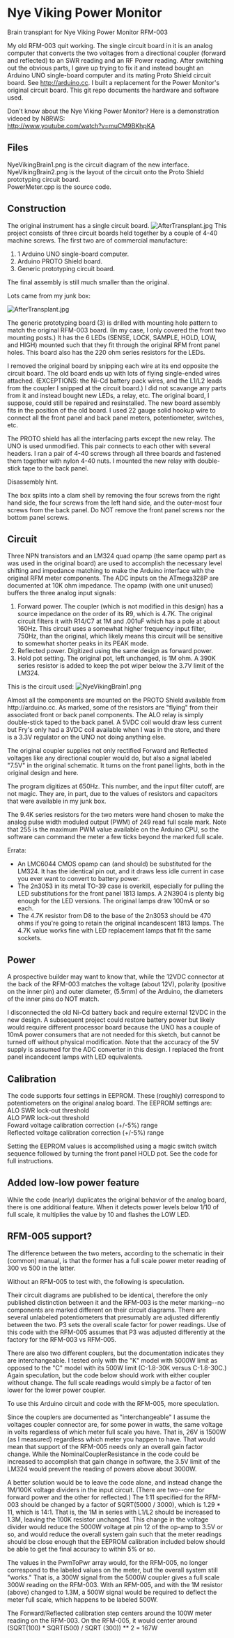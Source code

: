 # Nye Viking Power Monitor
Brain transplant for Nye Viking Power Monitor RFM-003

My old RFM-003 quit working. The single circuit board in it is an analog computer that converts 
the two voltages from a directional coupler (forward and reflected) to an SWR reading and 
an RF Power reading. After switching out the obvious parts, I gave up trying to fix it and
instead bought an Arduino UNO single-board computer and its mating Proto Shield circuit board.
See http://arduino.cc. I built a replacement for the Power Monitor's original circuit board. 
This git repo documents the hardware and software used.

Don't know about the Nye Viking Power Monitor? Here is a demonstration
videoed by N8RWS:<br/> http://www.youtube.com/watch?v=muCM9BKhpKA

<h2>Files</h2>
NyeVikingBrain1.png is the circuit diagram of the new interface.
<br/>NyeVikingBrain2.png is the layout of the circuit onto the Proto Shield prototyping circuit board.
<br/>PowerMeter.cpp is the source code.

<h2>Construction</h2>
The original instrument has a single circuit board. 
<img alt='AfterTransplant.jpg' src='BeforeTransplant.jpg'/>
This project consists of three circuit boards
held together by a couple of 4-40 machine screws. 
The first two are of commercial manufacture:
<ol> <li>1 Arduino UNO single-board computer.
<li>Arduino PROTO Shield board.
<li>Generic prototyping circuit board.</ol>
The final assembly is still much smaller than the original. 
<p>Lots came from my junk box:</p>
<img alt='AfterTransplant.jpg' src='AfterTransplant.jpg'/>
<p>The generic prototyping board (3) is drilled with mounting hole pattern to match the original RFM-003 board. (In my case,
I only covered the front two mounting posts.) It has the 6 LEDs (SENSE, LOCK, SAMPLE, HOLD, LOW, 
and HIGH) mounted such that they fit through the original RFM front panel holes. This board also has the 220 ohm 
series resistors for the LEDs.</p>
<p>I removed the original board by snipping each wire at its end opposite the circuit board. 
The old board ends up with lots of flying single-ended wires attached. (EXCEPTIONS: the Ni-Cd battery 
pack wires, and the L1/L2 leads from the coupler I snipped at the circuit board.) I did not scavange any parts from
it and instead bought new LEDs, a relay, etc. The original board, I suppose, could still be repaired and
resinstalled. The new board assembly fits in the position of the old board. I used 22 gauge solid 
hookup wire to connect all the front panel and back panel meters, potentiometer, switches, etc. </p>
<p>
The PROTO shield has all the interfacing parts except the new relay. The UNO is used unmodified. 
This pair connects to each
other with several headers. I ran a pair of 4-40 screws through all three boards and fastened them 
together with nylon 4-40 nuts. I mounted the new relay with double-stick tape to the back panel.
</p>
<p>Disassembly hint.</p>
<p>The box splits into a clam shell by removing the four screws from the right hand side,
the four screws from the left hand side, and the outer-most four screws from the back panel. Do NOT remove the
front panel screws nor the bottom panel screws.</p>
<h2>Circuit</h2>
<p>
Three NPN transistors and an LM324 quad opamp (the
same opamp part as was used in the original board) are used to accomplish the necessary level shifting and impedance
matching to make the Arduino interface with the original RFM meter components.
The ADC inputs on the ATmega328P are documented at 10K ohm impedance. The opamp (with one unit unused)
buffers the three analog input signals:</p>
<ol>
<li>Forward power. The coupler (which is not modified in this design) has a source impedance on the order of 
its R9, which is 4.7K. The original circuit filters it with R14/C7 at 1M and .001uF which has a pole at about 160Hz.
This circuit uses a somewhat higher frequency input filter, 750Hz, than the original,
which likely means this circuit will
be sensitive to somewhat shorter peaks in its PEAK mode.  
<li>Reflected power. Digitized using the same design as forward power.
<li>Hold pot setting. The original pot, left unchanged, is 1M ohm. A 390K series resistor is added
to keep the pot wiper below the 3.7V limit of the LM324.
</ol>
This is the circuit used:
<img alt='NyeVikingBrain1.png' src='NyeVikingBrain1.png'/>
<p>
Almost all the components are mounted on the PROTO Shield available from http://arduino.cc. As marked,
some of the resistors are "flying" from their associated front or back panel
components. The ALO relay is simply double-stick taped to the back panel. A 5VDC coil
would draw less current but Fry's only had a 3VDC coil available when I was in the store,
and there is a 3.3V regulator on the UNO not doing anything else.</p>
<p>The original coupler supplies not only rectified Forward and Reflected voltages
like any directional coupler would do, but also a 
signal labeled "7.5V" in the original schematic. It turns on the front panel lights, both
in the original design and here.</p>
<p>
The program digitizes at 650Hz.
This number, and the input filter cutoff, are not magic. They are, in part, due to the values of resistors and capacitors
that were available in my junk box.
</p>
<p>The 9.4K series resistors for the two meters were hand chosen 
to make the analog pulse width moduled output (PWM) of 249 read full scale mark. Note that 255 is the maximum PWM
value available on the Arduino CPU, so the software can command the meter a few ticks beyond the marked full scale.
</p>
<p>Errata:</p>
<ul>
<li>An LMC6044 CMOS opamp can (and should) be substituted for the LM324. It has
the identical pin out, and it draws less idle
current in case you ever want to convert to battery power.</li>
<li>The 2n3053 in its metal TO-39 case is overkill, especially for pulling
the LED substitutions for the front panel 1813 lamps. A 2N3904 is
plenty big enough for the LED versions. The original lamps
draw 100mA or so each.</li>
<li>The 4.7K resistor from D8 to the base of the 2n3053 should be 470 ohms if you're going to retain the
original incandescent 1813 lamps. The 4.7K value works fine with LED replacement lamps that fit the
same sockets.</li>
</ul>

<h2>Power</h2>
<p>A prospective builder may want to know that, while the 12VDC connector at the back
of the RFM-003 matches the voltage (about 12V), polarity (positive on the inner pin) and
outer diameter, (5.5mm) of the Arduino, the diameters of the inner pins do NOT match.</p>
I disconnected the old Ni-Cd battery back and require external 12VDC in the new design. A subsequent project
could restore battery power but likely would require different processor board
because the UNO has a couple of 10mA power consumers that are not needed for
this sketch, but cannot be turned off without physical modification. 
Note that the accuracy of the 5V supply is assumed for the ADC
converter in this design. 
I replaced the front panel incandecent lamps with LED equivalents.

 <h2>Calibration</h2>
 <p>The code supports four settings in EEPROM. These (roughly) correspond to 
 potentiometers on the original analog board. The EEPROM settings are:
 <br/>ALO SWR lock-out threshold
 <br/>ALO PWR lock-out threshold
 <br/>Foward voltage calibration correction (+/-5%) range
 <br/>Reflected voltage calibration correction (+/-5%) range
 </p><p>
 Setting the EEPROM values is accomplished using a magic switch switch sequence 
 followed by turning the front panel HOLD pot. See the code for full instructions.
 </p>
 
 <h2>Added low-low power feature</h2>
 While the code (nearly) duplicates the original behavior of the analog board, there is
 one additional feature. When it detects power levels below 1/10 of full scale, it 
 multiplies the value by 10 and flashes the LOW LED.
 
<h2>RFM-005 support? </h2>
 The difference between the two meters, according to the schematic in their (common) manual,
 is that the former has a full scale power meter reading of 300 vs 500 in the latter.
 
 Without an RFM-005 to test with, the following is speculation.
 
 Their circuit diagrams are published to be identical, therefore the only published
 distinction between it and the RFM-003 is the meter marking--no components are
 marked different on their circuit diagrams. There are several unlabeled potentiometers
 that presumably are adjusted differently between the two. P3 sets the overall scale
 factor for power readings. Use of this code with the RFM-005 assumes that P3
 was adjusted differently at the factory for the RFM-003 vs RFM-005.
 
 There are also two different couplers, but the documentation indicates they are
 interchangeable. I tested only with the "K" model with 5000W limit  as opposed to
 the "C" model with its 500W limit (C-1.8-30K versus C-1.8-30C.) Again speculation,
 but the code below should work with either coupler without change. The full
 scale readings would simply be a factor of ten lower for the lower power coupler.
 
 To use this Arduino circuit and code with the RFM-005, more speculation.
 
 Since the couplers are documented as "interchangeable" I assume the voltages
 coupler connector are, for some power in watts, the same voltage in volts
 regardless of which meter full scale you have. That is, 26V is 1500W (as I measured)
 regardless which meter you happen to have. That would mean that support of the
 RFM-005 needs only an overall gain factor change. While the NominalCouplerResistance
 in the code could be increased to accomplish that gain change in software, the 3.5V limit
 of the LM324 would prevent the reading of powers above about 3000W.
 
 A better solution would be to leave the code alone, and instead change the
 1M/100K voltage dividers in the input circuit. (There are two--one for forward power
 and the other for reflected.) The 1:11 specified for the RFM-003 should be changed
 by a factor of  SQRT(5000 / 3000), which is 1.29 * 11, which is 14:1. That is,
 the 1M in series with L1/L2 should be increased to 1.3M, leaving the 100K resistor
 unchanged. This change in the voltage divider would reduce the 5000W voltage at pin 12
 of the op-amp to 3.5V or so, and would reduce the overall system gain such that the meter
 readings should be close enough that the EEPROM calibration included below should
 be able to get the final accuracy to within 5% or so.
 
 The values in the PwmToPwr array would, for the RFM-005, no longer correspond
 to the labeled values on the meter, but the overall system still "works." That is,
 a 300W signal from the 5000W coupler gives a full scale 300W reading on the RFM-003.
 With an RFM-005, and with the 1M resistor (above) changed to 1.3M, a 500W signal
 would be required to deflect the meter full scale, which happens to be labeled 500W.
 
 The Forward/Reflected calibration step centers around the 100W meter reading on the RFM-003.
 On the RFM-005, it would center around
 <br/>(SQRT(100) * SQRT(500) / SQRT (300)) ** 2 = 167W
  
